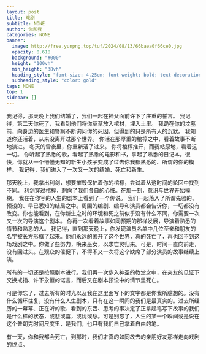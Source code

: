 ```yaml
---
layout: post
title: 戏剧
subtitle: NONE
author: 你和我
categories: NONE
banner:
  image: http://free.yunpng.top/tuf/2024/08/13/66baea0f66ce0.jpg
  opacity: 0.618
  background: "#000"
  height: "100vh"
  min_height: "38vh"
  heading_style: "font-size: 4.25em; font-weight: bold; text-decoration: underline"
  subheading_style: "color: gold"
tags: NONE
top: 1
sidebar: []
---
```

我记得，那天晚上我们结婚了，我们一起在神父面前许下了庄重的誓言。
我记得，第二天你死了，我看到他们将你草草放入棺材，埋入土里。
我跪在你的坟墓前，向身边的医生和警察不断询问你的死因，但得到的只是所有人的沉默。
我知道你还活着，从来没离开过那个世界。
你活在那厚重的棺椁之中，看着故事不断地演进。
冬天的雪夜里，你重新活了过来。
你将棺椁推开，而我站原地，看着这一切。
你听起了熟悉的歌，看起了熟悉的电影和书，拿起了熟悉的日记本。很快，你就从一个懵懂无知的新生小孩子变成了过去你我都熟悉的、所谓的你的模样。
我记得，我们进入了一次又一次的结婚、死亡和新生。

那天晚上，我拿出利剑，想要摧毁保护着你的棺椁，尝试着从这时间的轮回中找到不同。
利剑穿过棺椁，刺向了我们各自的心脏。在那一刻，意识与世界开始模糊。
我在在你写的人生的剧本上看到了一个传说。
我们一起落入了所谓先验的、预设的、早已悉知的结局之中。周围的编剧、编导和演员都会告诉你，一切都没有改变。你也能看到，在你新生之时的环境和死之前似乎没有什么不同，你需要一次又一次的导演这个剧本。
你再一次看着故事如同预期的那样发展，导演着熟悉的情节和熟悉的人。
我记得，直到那天晚上，你发现演员名单中几位至亲和朋友的名字被长方形框了起来。他们永远的离开了这个世界，真的死亡了，再也回不到这场戏剧之中。你做了些努力，唤来巫女，以求亡灵归来。可是，时间一直向前走，没有回过头。在观众的催促下，不得不又一次将这个缺席了部分演员的故事继续上演。

所有的一切还是按照剧本进行。我们再一次步入神圣的教堂之中，在亲友的见证下交换戒指、许下永恒的诺言，而后又在剧本预设中的情节里死亡。

可是你忘了，过去所有的时光以及我在这里面写下的文字都是你我所臆想的。没有什么循环往复，没有什么人生剧本，只有在这一瞬间的我们是最真实的。过去所经历的一幕幕、正在听的歌、看到的东西、思考的事决定了正拿起笔写下故事的我们是什么样的状态，或悲或喜，或忧或愁。可是别忘了，人生的某一个瞬间或是说在这个普朗克时间尺度里，是我们，也只有我们自己拿着自由的笔。

有一天，你和我都会死亡，到那时，我们才真的如同故去的亲朋好友那样走向戏剧的终点。

